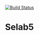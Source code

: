 [![Build Status](https://travis-ci.org/ImanHosseini/Selab52.svg?branch=master)](https://travis-ci.org/ImanHosseini/Selab52)
# Selab5
